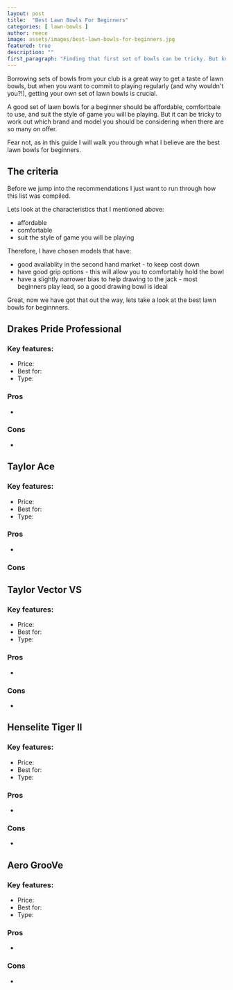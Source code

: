 ```yaml
---
layout: post
title:  "Best Lawn Bowls For Beginners"
categories: [ lawn-bowls ]
author: reece 
image: assets/images/best-lawn-bowls-for-beginners.jpg
featured: true
description: ""
first_paragraph: "Finding that first set of bowls can be tricky. But knowing what to look for will give you confidence it your choice."
---
```


Borrowing sets of bowls from your club is a great way to get a taste of lawn bowls, but when you want to commit to playing regularly (and why wouldn't you?!), getting your own set of lawn bowls is crucial.

A good set of lawn bowls for a beginner should be affordable, comfortbale to use, and suit the style of game you will be playing. But it can be tricky to work out which brand and model you should be considering when there are so many on offer.

Fear not, as in this guide I will walk you through what I believe are the best lawn bowls for beginners.

## The criteria

Before we jump into the recommendations I just want to run through how this list was compiled.

Lets look at the characteristics that I mentioned above:
- affordable
- comfortable
- suit the style of game you will be playing

Therefore, I have chosen models that have:

- good availablity in the second hand market - to keep cost down
- have good grip options - this will allow you to comfortably hold the bowl
- have a slightly narrower bias to help drawing to the jack - most beginners play lead, so a good drawing bowl is ideal

Great, now we have got that out the way, lets take a look at the best lawn bowls for beginnners.

## Drakes Pride Professional

### Key features:

- Price:
- Best for:
- Type: 

### Pros

- 

### Cons

- 


## Taylor Ace

### Key features:

- Price:
- Best for:
- Type: 

### Pros

- 

### Cons



## Taylor Vector VS

### Key features:

- Price:
- Best for:
- Type: 

### Pros

- 

### Cons

- 


## Henselite Tiger II

### Key features:

- Price:
- Best for:
- Type: 

### Pros

- 

### Cons

- 

## Aero GrooVe

### Key features:

- Price:
- Best for:
- Type: 

### Pros

- 

### Cons

- 



